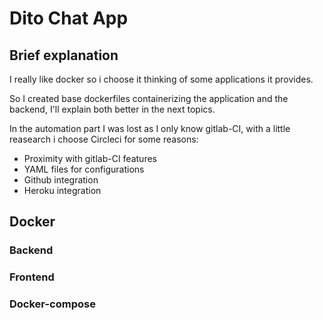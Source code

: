 # Dito Chat App

## Brief explanation

I really like docker so i choose it thinking of some applications it provides.

So I created base dockerfiles containerizing the application and the backend, I'll explain both better in the next topics.

In the automation part I was lost as I only know gitlab-CI, with a little reasearch i choose Circleci for some reasons:
 - Proximity with gitlab-CI features
 - YAML files for configurations
 - Github integration
 - Heroku integration

## Docker

### Backend

### Frontend

### Docker-compose